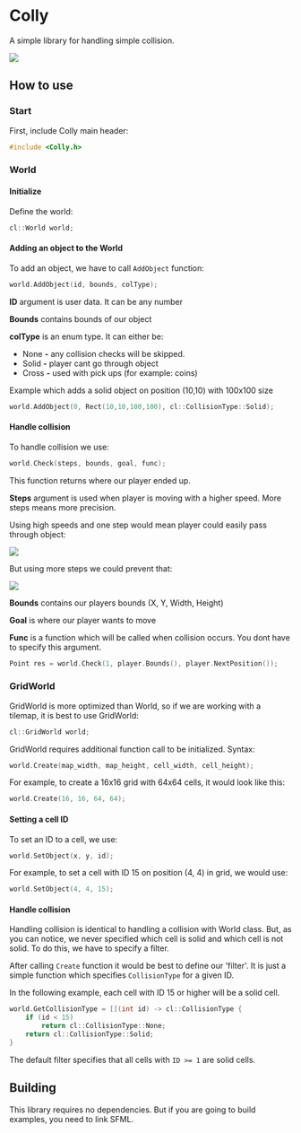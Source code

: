 # Colly
A simple library for handling simple collision.

![](https://i.imgur.com/IHHGtOf.png)

## How to use
### Start
First, include Colly main header:
```c++
#include <Colly.h>
```

### World
#### Initialize
Define the world:
```c++
cl::World world;
```

#### Adding an object to the World
To add an object, we have to call `AddObject` function:
```c++
world.AddObject(id, bounds, colType);
```

**ID** argument is user data. It can be any number

**Bounds** contains bounds of our object

**colType** is an enum type. It can either be:
   * None **-** any collision checks will be skipped.
   * Solid **-** player cant go through object
   * Cross **-** used with pick ups (for example: coins)

Example which adds a solid object on position (10,10) with 100x100 size
```c++
world.AddObject(0, Rect(10,10,100,100), cl::CollisionType::Solid);
```

#### Handle collision
To handle collision we use:
```c++
world.Check(steps, bounds, goal, func);
```

This function returns where our player ended up.

**Steps** argument is used when player is moving with a higher speed. More steps means more precision.

Using high speeds and one step would mean player could easily pass through object:

![](https://i.imgur.com/ZzEenRM.png)

But using more steps we could prevent that:

![](https://i.imgur.com/SkDMkst.png)

**Bounds** contains our players bounds (X, Y, Width, Height)

**Goal** is where our player wants to move

**Func** is a function which will be called when collision occurs. You dont have to specify this argument.

```c++
Point res = world.Check(1, player.Bounds(), player.NextPosition());
```

### GridWorld
GridWorld is more optimized than World, so if we are working with a tilemap, it is best to use GridWorld:
```c++
cl::GridWorld world;
```

GridWorld requires additional function call to be initialized. Syntax:
```c++
world.Create(map_width, map_height, cell_width, cell_height);
```

For example, to create a 16x16 grid with 64x64 cells, it would look like this:
```c++
world.Create(16, 16, 64, 64);
```

#### Setting a cell ID
To set an ID to a cell, we use:
```c++
world.SetObject(x, y, id);
```

For example, to set a cell with ID 15 on position (4, 4) in grid, we would use:
```c++
world.SetObject(4, 4, 15);
```

#### Handle collision
Handling collision is identical to handling a collision with World class.
But, as you can notice, we never specified which cell is solid and which 
cell is not solid. To do this, we have to specify a filter.

After calling `Create` function it would be best to define our 'filter'. 
It is just a simple function which specifies `CollisionType` for a given ID.

In the following example, each cell with ID 15 or higher will be a solid cell.
```c++
world.GetCollisionType = [](int id) -> cl::CollisionType {
    if (id < 15)
        return cl::CollisionType::None;
    return cl::CollisionType::Solid;
} 
```

The default filter specifies that all cells with `ID >= 1` are solid cells.

## Building
This library requires no dependencies. But if you are going to build examples,
you need to link SFML.
